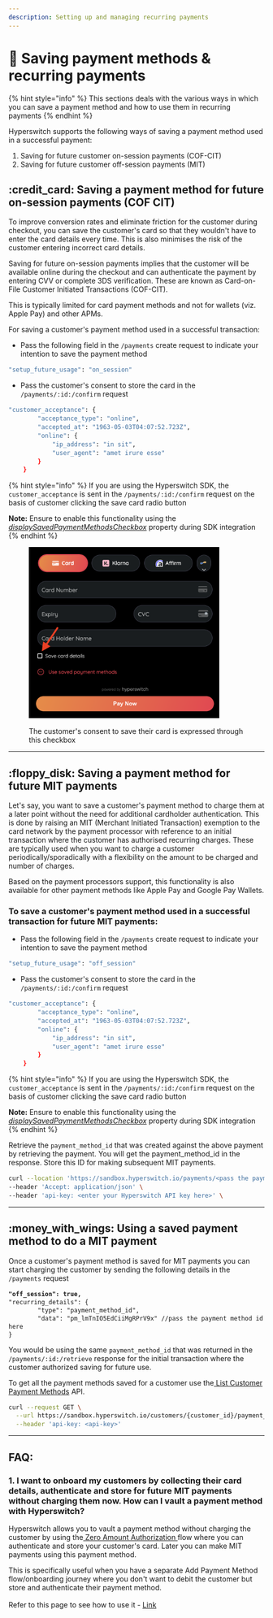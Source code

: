 ```yaml
---
description: Setting up and managing recurring payments
---
```


# 🔁 Saving payment methods & recurring payments

{% hint style="info" %}
This sections deals with the various ways in which you can save a payment method and how to use them in recurring payments
{% endhint %}

Hyperswitch supports the following ways of saving a payment method used in a successful payment:

1. Saving for future customer on-session payments (COF-CIT)
2. Saving for future customer off-session payments (MIT)

## :credit\_card: Saving a payment method for future on-session payments (COF CIT)

To improve conversion rates and eliminate friction for the customer during checkout, you can save the customer's card so that they wouldn't have to enter the card details every time. This is also minimises the risk of the customer entering incorrect card details.&#x20;

Saving for future on-session payments implies that the customer will be available online during the checkout and can authenticate the payment by entering CVV or complete 3DS verification. These are known as Card-on-File Customer Initiated Transactions (COF-CIT).

This is typically limited for card payment methods and not for wallets (viz. Apple Pay) and other APMs.

For saving a customer's payment method used in a successful transaction:

* Pass the following field in the `/payments` create request to indicate your intention to save the payment method

```bash
"setup_future_usage": "on_session"
```

* Pass the customer's consent to store the card in the `/payments/:id:/confirm` request

```bash
"customer_acceptance": {
        "acceptance_type": "online",
        "accepted_at": "1963-05-03T04:07:52.723Z",
        "online": {
            "ip_address": "in sit",
            "user_agent": "amet irure esse"
        }
    }
```

{% hint style="info" %}
If you are using the Hyperswitch SDK, the `customer_acceptance` is sent in the `/payments/:id:/confirm` request on the basis of customer clicking the save card radio button

**Note:** Ensure to enable this functionality using the [_displaySavedPaymentMethodsCheckbox_](https://docs.hyperswitch.io/hyperswitch-cloud/integration-guide/web/customization#id-6.-handle-saved-payment-methods) property during SDK integration
{% endhint %}

<figure><img src="../../.gitbook/assets/Screenshot 2024-04-18 at 12.49.35 PM.png" alt="" width="375"><figcaption><p>The customer's consent to save their card is expressed through this checkbox</p></figcaption></figure>

***

## :floppy\_disk: Saving a payment method for future MIT payments

Let's say, you want to save a customer's payment method to charge them at a later point without the need for additional cardholder authentication. This is done by raising an MIT (Merchant Initiated Transaction) exemption to the card network by the payment processor with reference to an initial transaction where the customer has authorised recurring charges. These are typically used when you want to charge a customer periodically/sporadically with a flexibility on the amount to be charged and number of charges.

Based on the payment processors support, this functionality is also available for other payment methods like Apple Pay and Google Pay Wallets.

### To save a customer's payment method used in a successful transaction for future MIT payments:

* Pass the following field in the `/payments` create request to indicate your intention to save the payment method

```bash
"setup_future_usage": "off_session"
```

* Pass the customer's consent to store the card in the `/payments/:id:/confirm` request

```bash
"customer_acceptance": {
        "acceptance_type": "online",
        "accepted_at": "1963-05-03T04:07:52.723Z",
        "online": {
            "ip_address": "in sit",
            "user_agent": "amet irure esse"
        }
    }
```

{% hint style="info" %}
If you are using the Hyperswitch SDK, the `customer_acceptance` is sent in the `/payments/:id:/confirm` request on the basis of customer clicking the save card radio button

**Note:** Ensure to enable this functionality using the [_displaySavedPaymentMethodsCheckbox_](https://docs.hyperswitch.io/hyperswitch-cloud/integration-guide/web/customization#id-6.-handle-saved-payment-methods) property during SDK integration
{% endhint %}

Retrieve the `payment_method_id` that was created against the above payment by retrieving the payment. You will get the payment\_method\_id in the response. Store this ID for making subsequent MIT payments.

```bash
curl --location 'https://sandbox.hyperswitch.io/payments/<pass the payment_id>' \
--header 'Accept: application/json' \
--header 'api-key: <enter your Hyperswitch API key here>' \
```

***

## :money\_with\_wings: Using a saved payment method to do a MIT payment

Once a customer's payment method is saved for MIT payments you can start charging the customer by sending the following details in the `/payments` request

<pre class="language-bash"><code class="lang-bash"><strong>"off_session": true,
</strong>"recurring_details": {
        "type": "payment_method_id",
        "data": "pm_lmTnIO5EdCiiMgRPrV9x" //pass the payment method id here
}
</code></pre>

You would be using the same `payment_method_id` that was returned in the `/payments/:id:/retrieve` response for the initial transaction where the customer authorized saving for future use.

To get all the payment methods saved for a customer use the[ List Customer Payment Methods](https://api-reference.hyperswitch.io/api-reference/payment-methods/list-payment-methods-for-a-customer) API.

```bash
curl --request GET \
  --url https://sandbox.hyperswitch.io/customers/{customer_id}/payment_methods \
  --header 'api-key: <api-key>'
```

***

## FAQ:

### **1. I want to onboard my customers by collecting their card details, authenticate and store for future MIT payments without charging them now. How can I vault a payment method with Hyperswitch?**&#x20;

Hyperswitch allows you to vault a payment method without charging the customer by using the[ Zero Amount Authorization ](zero-amount-authorization-1.md)flow where you can authenticate and store your customer's card. Later you can make MIT payments using this payment method.

This is specifically useful when you have a separate Add Payment Method flow/onboarding journey where you don't want to debit the customer but store and authenticate their payment method.\
\
Refer to this page to see how to use it -  [Link](zero-amount-authorization-1.md)

